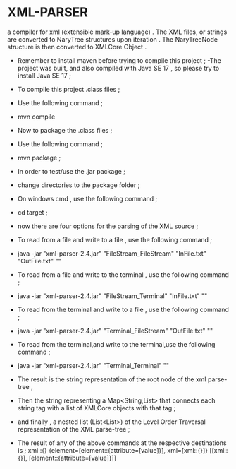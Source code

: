 # XML-PARSER 
a compiler for xml (extensible mark-up language) . 
The XML files, or strings are converted to NaryTree<XMLElement> structures upon iteration . 
The NaryTreeNode structure is then converted to XMLCore Object .  

- Remember to install maven before trying to compile this project  ; 
-The project was built, and also compiled with Java SE 17 , so please try to install Java SE 17 ; 
- To compile this project .class files ; 
- Use the following command ; 
- mvn compile  
- Now to package the .class files  ;
- Use the following command ;
- mvn package ;

- In order to test/use the .jar package ;
- change directories to the package folder ;
- On windows cmd , use the following command ;
- cd target ;
- now there are four options for the parsing of the XML source  ;
- To read from a file and  write to a file , use the following command ;
- java -jar "xml-parser-2.4.jar" "FileStream_FileStream" "InFile.txt" "OutFile.txt" "<xml><element attribute=value></element></xml>"
- To read from a file and write to the terminal  , use the following command ; 
- java -jar "xml-parser-2.4.jar" "FileStream_Terminal" "InFile.txt" "<xml><element attribute=value></element></xml>"
- To read from the terminal and write to a file , use the following command ; 
- java -jar "xml-parser-2.4.jar" "Terminal_FileStream"  "OutFile.txt" "<xml><element attribute=value></element></xml>"
- To read from the terminal,and write to the terminal,use the following command ; 
- java -jar "xml-parser-2.4.jar" "Terminal_Terminal" "<xml><element attribute=value></element></xml>"

- The result is the string representation of the root node of the xml parse-tree , 
- Then the string representing a Map<String,List<XMLCore>> that connects each string tag with a list of XMLCore objects with that tag ; 
- and finally , a nested list (List<List<XMLCore>>) of the Level Order Traversal representation of the XML parse-tree ; 

- The result of any of the above commands at the respective destinations is ; 
  xml::{}
{element=[element::{attribute=[value]}], xml=[xml::{}]}
[[xml::{}], [element::{attribute=[value]}]]
